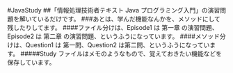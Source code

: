 #JavaStudy
##「情報処理技術者テキスト Java プログラミング入門」の演習問題を解いているだけです。
###あとは、学んだ機能なんかを、メソッドにして残したりしてます。
####ファイル分けは、Episode1 は 第一章 の演習問題、Episode2 は 第二章 の演習問題、というふうになっています。
####メソッド分けは、Question1 は 第一問、Question2 は第二問、というふうになっています。
#####Study ファイルはメモのようなもので、覚えておきたい機能などを保存しています。